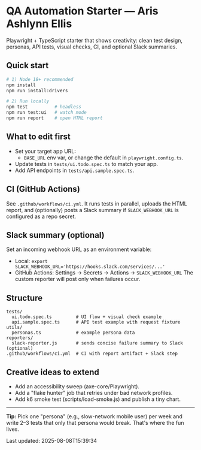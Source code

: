 # QA Automation Starter — Aris Ashlynn Ellis

Playwright + TypeScript starter that shows creativity: clean test design, personas, API tests, visual checks, CI, and optional Slack summaries.

## Quick start
```bash
# 1) Node 18+ recommended
npm install
npm run install:drivers

# 2) Run locally
npm test          # headless
npm run test:ui   # watch mode
npm run report    # open HTML report
```

## What to edit first
- Set your target app URL:
  - `BASE_URL` env var, or change the default in `playwright.config.ts`.
- Update tests in `tests/ui.todo.spec.ts` to match your app.
- Add API endpoints in `tests/api.sample.spec.ts`.

## CI (GitHub Actions)
See `.github/workflows/ci.yml`. It runs tests in parallel, uploads the HTML report, and (optionally) posts a Slack summary if `SLACK_WEBHOOK_URL` is configured as a repo secret.

## Slack summary (optional)
Set an incoming webhook URL as an environment variable:
- Local: `export SLACK_WEBHOOK_URL='https://hooks.slack.com/services/...'`
- GitHub Actions: Settings → Secrets → Actions → `SLACK_WEBHOOK_URL`
The custom reporter will post only when failures occur.

## Structure
```text
tests/
  ui.todo.spec.ts         # UI flow + visual check example
  api.sample.spec.ts      # API test example with request fixture
utils/
  personas.ts             # example persona data
reporters/
  slack-reporter.js       # sends concise failure summary to Slack (optional)
.github/workflows/ci.yml  # CI with report artifact + Slack step
```

## Creative ideas to extend
- Add an accessibility sweep (axe-core/Playwright).
- Add a "flake hunter" job that retries under bad network profiles.
- Add k6 smoke test (scripts/load-smoke.js) and publish a tiny chart.

---
**Tip:** Pick one "persona" (e.g., slow-network mobile user) per week and write 2–3 tests that only that persona would break. That's where the fun lives.

Last updated: 2025-08-08T15:39:34
